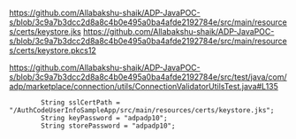 https://github.com/Allabakshu-shaik/ADP-JavaPOC-s/blob/3c9a7b3dcc2d8a8c4b0e495a0ba4afde2192784e/src/main/resources/certs/keystore.jks
https://github.com/Allabakshu-shaik/ADP-JavaPOC-s/blob/3c9a7b3dcc2d8a8c4b0e495a0ba4afde2192784e/src/main/resources/certs/keystore.pkcs12

https://github.com/Allabakshu-shaik/ADP-JavaPOC-s/blob/3c9a7b3dcc2d8a8c4b0e495a0ba4afde2192784e/src/test/java/com/adp/marketplace/connection/utils/ConnectionValidatorUtilsTest.java#L135
```
		String sslCertPath = "/AuthCodeUserInfoSampleApp/src/main/resources/certs/keystore.jks";
		String keyPassword = "adpadp10";
		String storePassword = "adpadp10";
```